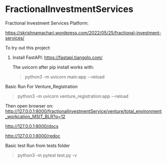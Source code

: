 # FractionalInvestmentServices
Fractional Investment Services Platform:

https://skrishnamachari.wordpress.com/2022/05/25/fractional-investment-services/

To try out this project:

1. Install FastAPI:
    https://fastapi.tiangolo.com/
    
    The uvicorn after pip install works with:
     >python3 -m uvicorn main:app --reload


Basic Run For Venture_Registration
  >python3 -m uvicorn venture_registration:app --reload
  
  Then open browser on:
  http://127.0.0.1:8000/fractionalInvestmentService/venture/total_environment_workcation_MSIT_BLR?q=12
  
  http://127.0.0.1:8000/docs
  
  http://127.0.0.1:8000/redoc
  

Basic test Run from tests folder
 >python3 -m pytest test.py -v

